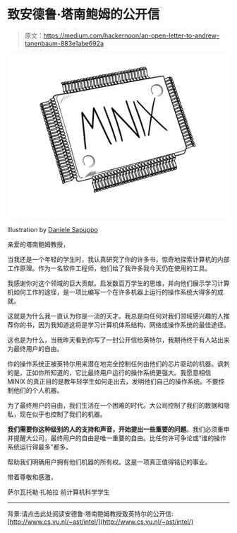 # 致安德鲁·塔南鲍姆的公开信

> 原文：<https://medium.com/hackernoon/an-open-letter-to-andrew-tanenbaum-883e1abe692a>

![](img/1d94d9fe7a17754be85f48b68e9a439a.png)

Illustration by [Daniele Sapuppo](https://www.facebook.com/danielesapuppocomicartist)

亲爱的塔南鲍姆教授，

当我还是一个年轻的学生时，我认真研究了你的许多书，惊奇地探索计算机的内部工作原理。作为一名软件工程师，他们给了我许多我今天仍在使用的工具。

我感谢你对这个领域的巨大贡献。启发数百万学生的思维，并向他们展示学习计算机如何工作的途径，是一项比编写一个在许多机器上运行的操作系统大得多的成就。

这就是为什么我一直认为你是一流的天才。我总是向任何对我们领域感兴趣的人推荐你的书，因为我知道这将是学习计算机体系结构、网络或操作系统的最佳途径。

这也是为什么，当我昨天看到你写了一封公开信给英特尔，我期待终于有人站出来为最终用户的自由。

你的操作系统正被英特尔用来潜在地完全控制任何由他们的芯片驱动的机器。讽刺的是，正如你所知道的，它比最终用户运行的操作系统更强大。我愿意相信 MINIX 的真正目的是教年轻学生如何走出去，发明他们自己的操作系统。不要控制他们的个人机器。

为了最终用户的自由，我们生活在一个困难的时代。大公司控制了我们的数据和隐私，现在似乎也控制了我们的机器。

**我们需要你这种级别的人的支持和声音，开始提出一些重要的问题**。我们必须重申并提醒大公司，最终用户的自由是唯一重要的自由。比任何许可争论或“谁的操作系统运行得最多”都多。

帮助我们明确用户拥有他们机器的所有权。这是一项真正值得铭记的事业。

带着尊敬和感激，

萨尔瓦托勒·扎帕拉
前计算机科学学生

___________

背景:请点击此处阅读安德鲁·塔南鲍姆教授致英特尔的公开信:
[http://www.cs.vu.nl/~ast/intel/](http://www.cs.vu.nl/~ast/intel/)